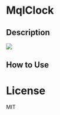 # MqlClock

## Description

![](http://o9rpnyegw.bkt.clouddn.com/MqlClock.gif)

## How to Use



# License
MIT